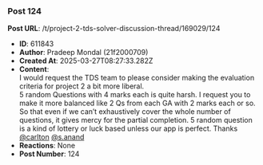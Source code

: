 ### Post 124
**Post URL**: /t/project-2-tds-solver-discussion-thread/169029/124
- **ID**: 611843
- **Author**: Pradeep Mondal (21f2000709)
- **Created At**: 2025-03-27T08:27:33.282Z
- **Content**:  
  I would request the TDS team to please consider making the evaluation criteria for project 2 a bit more liberal.<br>
5 random Questions with 4 marks each is quite harsh. I request you to make it more balanced like 2 Qs from each GA with 2 marks each or so. So that even if we can’t exhaustively cover the whole number of questions, it gives mercy for the partial completion.
5 random question is a kind of lottery or luck based unless our app is perfect. Thanks
<a class="mention" href="/u/carlton">@carlton</a> <a class="mention" href="/u/s.anand">@s.anand</a>
- **Reactions**: None
- **Post Number**: 124


